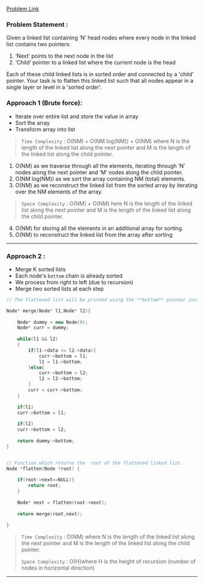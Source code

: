 [Problem Link](https://www.geeksforgeeks.org/problems/flattening-a-linked-list/1)
### Problem Statement : 

Given a linked list containing ‘N’ head nodes where every node in the linked list contains two pointers:

1. ‘Next’ points to the next node in the list
2. ‘Child’ pointer to a linked list where the current node is the head

Each of these child linked lists is in sorted order and connected by a 'child' pointer. Your task is to flatten this linked list such that all nodes appear in a single layer or level in a 'sorted order'.

### Approach 1 (Brute force):

- Iterate over entire list and store the value in array
- Sort the array
- Transform array into list

> `Time Complexity` : O(NM) + O(NM log(NM)) + O(NM) where N is the length of the linked list along the next pointer and M is the length of the linked list along the child pointer.

1. O(NM) as we traverse through all the elements, iterating through ‘N’ nodes along the next pointer and ‘M’ nodes along the child pointer.
2. O(NM log(NM)) as we sort the array containing NM (total) elements.
3. O(NM) as we reconstruct the linked list from the sorted array by iterating over the NM elements of the array.
> 
> `Space Complexity` : O(NM) + O(NM) here N is the length of the linked list along the next pointer and M is the length of the linked list along the child pointer.

4. O(NM) for storing all the elements in an additional array for sorting.
5. O(NM) to reconstruct the linked list from the array after sorting

---

### Approach 2 : 

- Merge K sorted lists
- Each node's `bottom` chain is already sorted
- We process from right to left (due to recursion)
- Merge two sorted lists at each step

``` cpp
// The flattened list will be printed using the **bottom** pointer instead of the next pointer.

Node* merge(Node* l1,Node* l2){
        
	Node* dummy = new Node(0);
	Node* curr = dummy;
	
	while(l1 && l2)
	{
		if(l1->data <= l2->data){
			curr->bottom = l1;
			l1 = l1->bottom;
		}else{
			curr->bottom = l2;
			l2 = l2->bottom;
		}
		curr = curr->bottom;
	}
	
	if(l1)
	curr->bottom = l1;
	
	if(l2)
	curr->bottom = l2;
	
	return dummy->bottom;
}


// Function which returns the  root of the flattened linked list.
Node *flatten(Node *root) {
	
	if(root->next==NULL){
		return root;
	}
	
	Node* next = flatten(root->next);
	
	return merge(root,next);
	
}

```



> `Time Complexity` : O(NM) where N is the length of the linked list along the next pointer and M is the length of the linked list along the child pointer.
> 
> `Space Complexity` : O(H)where H is the height of recursion (number of nodes in horizontal direction)


---


